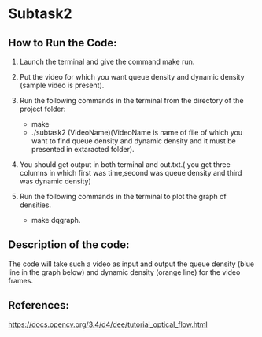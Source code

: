 # Subtask2 #
## How to Run the Code:
1. Launch the terminal and give the command make run.
2. Put the video for which you want queue density and dynamic density (sample video is present).
3. Run the following commands in the terminal from the directory of the project folder:

   - make 
   - ./subtask2 (VideoName)(VideoName is name of file of which you want to find queue density and dynamic density and it must be presented in extaracted folder).

4. You should get output in both terminal and out.txt.( you get three columns in which first was time,second was queue density and third was dynamic density)

5. Run the following commands in the terminal to plot the graph of densities.
   - make dqgraph.

## Description of the code:
   The code will take such a video as input and output the queue density (blue line in the graph below) and dynamic density (orange line) for the video frames. 
   
## References:
   https://docs.opencv.org/3.4/d4/dee/tutorial_optical_flow.html
